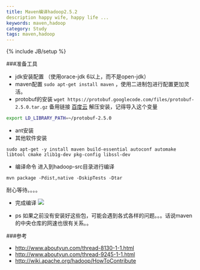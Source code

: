 ```yaml
---
title: Maven编译hadoop2.5.2
description happy wife, happy life ...
keywords: maven,hadoop
category: Study
tags: maven,hadoop
---
```



{% include JB/setup %}

###准备工具
- jdk安装配置 （使用orace-jdk 6以上，而不是open-jdk）
- maven配置 `sudo apt-get install maven` ，使用二进制包进行配置更加灵活。
- protobuf的安装
`wget https://protobuf.googlecode.com/files/protobuf-2.5.0.tar.gz`
备用链接 [百度云]()
解压安装，记得导入这个变量 
```bash
export LD_LIBRARY_PATH=~/protobuf-2.5.0
```
- ant安装 
- 其他软件安装
```
sudo apt-get -y install maven build-essential autoconf automake libtool cmake zlib1g-dev pkg-config libssl-dev 
```
- 编译命令
进入到hadoop-src目录进行编译
```
mvn package -Pdist,native -DskipTests -Dtar  
```
耐心等待。。。。
-  完成编译
![](http://needpp.qiniudn.com/2014/12/28/3149d2a8-8e63-11e4-a385-f23c9156bf7b.png)


- ps
如果之前没有安装好这些包，可能会遇到各式各样的问题。。。话说maven的中央仓库的网速也很有关系。。

###参考
- http://www.aboutyun.com/thread-8130-1-1.html
- http://www.aboutyun.com/thread-9245-1-1.html
- http://wiki.apache.org/hadoop/HowToContribute
